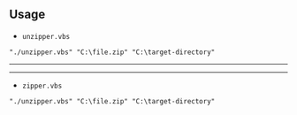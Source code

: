 ## Usage

* `unzipper.vbs`
```
"./unzipper.vbs" "C:\file.zip" "C:\target-directory"
```

<hr><hr>

* `zipper.vbs`
```
"./unzipper.vbs" "C:\file.zip" "C:\target-directory"
```
